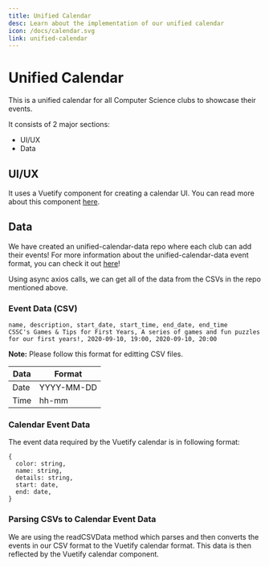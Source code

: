 ```yaml
---
title: Unified Calendar
desc: Learn about the implementation of our unified calendar
icon: /docs/calendar.svg
link: unified-calendar
---
```


# Unified Calendar

This is a unified calendar for all Computer Science clubs to showcase their
events.

It consists of 2 major sections:

- UI/UX
- Data

## UI/UX

It uses a Vuetify component for creating a calendar UI. You can read more about
this component [here](https://vuetifyjs.com/en/components/calendars/#calendars).

## Data

We have created an unified-calendar-data repo where each club can add their
events! For more information about the unified-calendar-data event format, you
can check it out [here](https://github.com/utm-cssc/unified-calendar-data)!

Using async axios calls, we can get all of the data from the CSVs in the repo
mentioned above.

### Event Data (CSV)

```
name, description, start_date, start_time, end_date, end_time
CSSC's Games & Tips for First Years, A series of games and fun puzzles for our first years!, 2020-09-10, 19:00, 2020-09-10, 20:00
```

**Note:** Please follow this format for editting CSV files.

| Data | Format     |
| ---- | ---------- |
| Date | YYYY-MM-DD |
| Time | hh-mm      |

### Calendar Event Data

The event data required by the Vuetify calendar is in following format:

```
{
  color: string,
  name: string,
  details: string,
  start: date,
  end: date,
}
```

### Parsing CSVs to Calendar Event Data

We are using the readCSVData method which parses and then converts the events in
our CSV format to the Vuetify calendar format. This data is then reflected by
the Vuetify calendar component.
